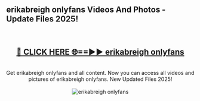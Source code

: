 <h2>erikabreigh onlyfans Videos And Photos - Update Files 2025!</h2>
<br>
<div align="center">
<h2><a href="https://linkcuts.com/hfmhzwbr" rel="nofollow">🔴 CLICK HERE 🌐==►► erikabreigh onlyfans</a></h2>
<br>
Get erikabreigh onlyfans and all content. Now you can access all videos and pictures of erikabreigh onlyfans. New Updated Files 2025!
<br>
<br>
<a href="https://linkcuts.com/hfmhzwbr" rel="nofollow" data-target="animated-image.originalLink"><img src="https://i.ibb.co.com/WyWwxjT/player-gif2.gif" alt="erikabreigh onlyfans" style="max-width: 100%; display: inline-block;" data-target="animated-image.originalImage"></a>
</div>
<br>